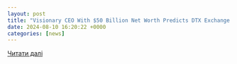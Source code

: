 ```yaml
---
layout: post
title: "Visionary CEO With $50 Billion Net Worth Predicts DTX Exchange The Next Market Sensation, Sweeping Away Shiba Inu and Solana Gains"
date: 2024-08-10 16:20:22 +0000
categories: [news]
---
```


[Читати далі](https://finbold.com/visionary-ceo-with-50-billion-net-worth-predicts-dtx-exchange-the-next-market-sensation-sweeping-away-shiba-inu-and-solana-gains/)
